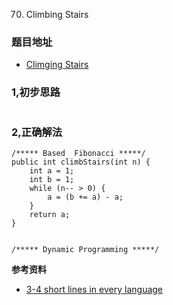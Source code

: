 70. Climbing Stairs

### 题目地址
- [Climging Stairs](https://leetcode.com/problems/climbing-stairs/)

### 1,初步思路

```

```

### 2,正确解法

```
/***** Based  Fibonacci *****/
public int climbStairs(int n) {
    int a = 1;
    int b = 1;
    while (n-- > 0) {
        a = (b += a) - a;
    }
    return a;
}


/***** Dynamic Programming *****/

```

**参考资料**
- [3-4 short lines in every language](https://leetcode.com/problems/climbing-stairs/discuss/25296/3-4-short-lines-in-every-language)